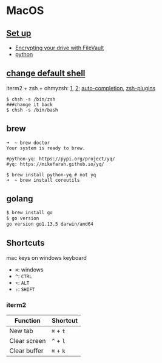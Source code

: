 # MacOS

## [Set up](https://redhat.service-now.com/help?id=kb_article&sys_id=87e9f72bc91c860076770fb559cc8ad9)
* [Encrypting your drive with FileVault](https://redhat.service-now.com/help?id=kb_article&sysparm_article=KB0000970)
* [python](python.md#on-mac)

## [change default shell](https://www.howtogeek.com/444596/how-to-change-the-default-shell-to-bash-in-macos-catalina/)

iterm2 + zsh + ohmyzsh: [1](https://medium.com/ayuth/iterm2-zsh-oh-my-zsh-the-most-power-full-of-terminal-on-macos-bdb2823fb04c), [2](https://www.freecodecamp.org/news/how-to-configure-your-macos-terminal-with-zsh-like-a-pro-c0ab3f3c1156/);
[auto-completion](https://scriptingosx.com/2019/07/moving-to-zsh-part-5-completions/), [zsh-plugins](https://github.com/ohmyzsh/ohmyzsh/wiki/Plugins)



```
$ chsh -s /bin/zsh
###change it back
$ chsh -s /bin/bash

```

## brew

```
➜  ~ brew doctor
Your system is ready to brew.

#python-yq: https://pypi.org/project/yq/
#yq: https://mikefarah.github.io/yq/

$ brew install python-yq # not yq
➜  ~ brew install coreutils
```

## golang

```bash
$ brew install go
$ go version
go version go1.13.5 darwin/amd64
```

## Shortcuts

mac keys on windows keyboard
* `⌘`: windows
* `^`: `CTRL`
* `⌥`: `ALT`
* `⇧`: `SHIFT`

### iterm2

**Function** | **Shortcut**
-------- | --------
New tab | `⌘` + `t`
Clear screen | `^` + `l`
Clear buffer | `⌘` + `k`
